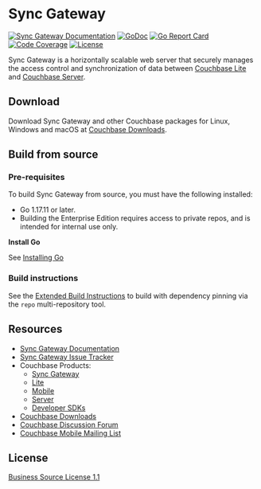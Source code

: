 # Sync Gateway

[![Sync Gateway Documentation](https://img.shields.io/badge/documentation-current-blue.svg)][SG_DOCS]
[![GoDoc](https://godoc.org/github.com/couchbase/sync_gateway?status.svg)](https://godoc.org/github.com/couchbase/sync_gateway)
[![Go Report Card](https://goreportcard.com/badge/github.com/couchbase/sync_gateway)](https://goreportcard.com/report/github.com/couchbase/sync_gateway)
[![Code Coverage](https://img.shields.io/coveralls/github/couchbase/sync_gateway.svg)](https://coveralls.io/github/couchbase/sync_gateway)
[![License](https://img.shields.io/badge/license-BSL%201.1-lightgrey)](https://github.com/couchbase/sync_gateway/blob/master/LICENSE)

Sync Gateway is a horizontally scalable web server that securely manages the access control and
synchronization of data between [Couchbase Lite][CB_LITE] and [Couchbase Server][CB_SERVER].

## Download

Download Sync Gateway and other Couchbase packages for Linux, Windows and macOS at [Couchbase Downloads][CB_DOWNLOAD].

## Build from source

### Pre-requisites

To build Sync Gateway from source, you must have the following installed:

* Go 1.17.11 or later.
* Building the Enterprise Edition requires access to private repos, and is intended for internal use only.

**Install Go**

See [Installing Go](https://golang.org/doc/install)

### Build instructions

See the [Extended Build Instructions](docs/BUILD.md) to build with dependency pinning via the `repo` multi-repository tool.

## Resources

- [Sync Gateway Documentation][SG_DOCS]
- [Sync Gateway Issue Tracker][SG_ISSUES]
- Couchbase Products:
    - [Sync Gateway][CB_GATEWAY]
    - [Lite][CB_LITE]
    - [Mobile][CB_MOBILE]
    - [Server][CB_SERVER]
    - [Developer SDKs][CB_SDK]
- [Couchbase Downloads][CB_DOWNLOAD]
- [Couchbase Discussion Forum][CB_FORUM]
- [Couchbase Mobile Mailing List][MAILING_LIST]

## License

[Business Source License 1.1](https://github.com/couchbase/sync_gateway/blob/master/LICENSE)

[CB_MOBILE]: https://www.couchbase.com/products/mobile
[CB_GATEWAY]: https://www.couchbase.com/products/sync-gateway
[CB_LITE]: https://www.couchbase.com/products/lite
[CB_SERVER]: https://www.couchbase.com/products/server
[CB_SDK]: https://www.couchbase.com/products/developer-sdk
[CB_DOWNLOAD]: https://www.couchbase.com/downloads
[CB_FORUM]: http://forums.couchbase.com
[SG_REPO]: https://github.com/couchbase/sync_gateway
[SG_DOCS]: https://docs.couchbase.com/sync-gateway/current/introduction.html
[SG_ISSUES]: https://github.com/couchbase/sync_gateway/issues?q=is%3Aissue+is%3Aopen
[MAILING_LIST]: https://groups.google.com/forum/?fromgroups#!forum/mobile-couchbase
